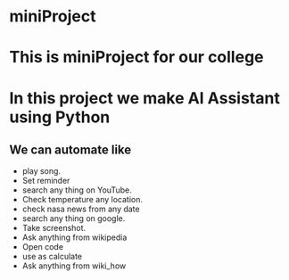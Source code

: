 # miniProject
# This is miniProject for our college
# In this  project we make AI Assistant using Python
<h2>We can automate like</h2>
<ul>
<li>play song.</li>
<li>Set reminder</li>
<li>search any thing on YouTube.</li>
<li>Check temperature any location.</li>
 <li>check nasa news from any date</li>
<li>search any thing on google.</li>
<li>Take screenshot.</li>
<li>Ask anything from wikipedia</li>
<li>Open code</li>
<li>use as calculate</li>
<li>Ask anything from wiki_how</li>
</ul>
